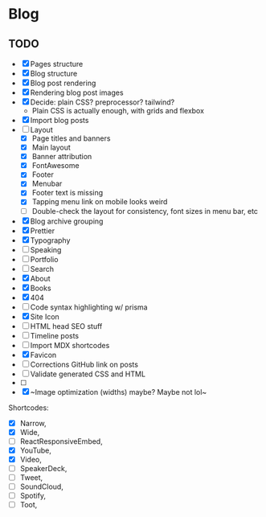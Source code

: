 # Blog

## TODO

- [x] Pages structure
- [x] Blog structure
- [x] Blog post rendering
- [x] Rendering blog post images
- [x] Decide: plain CSS? preprocessor? tailwind?
  - Plain CSS is actually enough, with grids and flexbox
- [x] Import blog posts
- [ ] Layout
  - [x] Page titles and banners
  - [x] Main layout
  - [x] Banner attribution
  - [x] FontAwesome
  - [x] Footer
  - [x] Menubar
  - [x] Footer text is missing
  - [x] Tapping menu link on mobile looks weird
  - [ ] Double-check the layout for consistency, font sizes in menu bar, etc
- [x] Blog archive grouping
- [x] Prettier
- [x] Typography
- [ ] Speaking
- [ ] Portfolio
- [ ] Search
- [x] About
- [x] Books
- [x] 404
- [ ] Code syntax highlighting w/ prisma
- [x] Site Icon
- [ ] HTML head SEO stuff
- [ ] Timeline posts
- [ ] Import MDX shortcodes
- [x] Favicon
- [ ] Corrections GitHub link on posts
- [ ] Validate generated CSS and HTML
- [ ]
- [x] ~Image optimization (widths) maybe? Maybe not lol~

Shortcodes:

- [x] Narrow,
- [x] Wide,
- [ ] ReactResponsiveEmbed,
- [x] YouTube,
- [x] Video,
- [ ] SpeakerDeck,
- [ ] Tweet,
- [ ] SoundCloud,
- [ ] Spotify,
- [ ] Toot,
